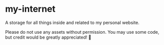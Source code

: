 # my-internet
A storage for all things inside and related to my personal website.  

Please do not use any assets without permission. You may use some code, but credit would be greatly appreciated! 🙌  
